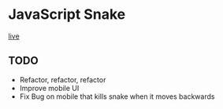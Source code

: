 # JavaScript Snake
[live](jeanpauls.io/javascript-snake/)

## TODO

* Refactor, refactor, refactor
* Improve mobile UI
* Fix Bug on mobile that kills snake when it moves backwards
